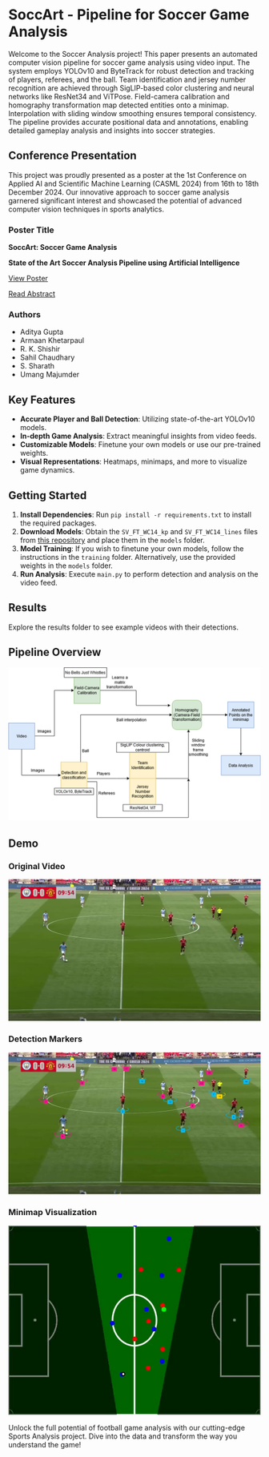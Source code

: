 # SoccArt - Pipeline for Soccer Game Analysis

Welcome to the Soccer Analysis project! This paper presents an automated computer vision pipeline for soccer game analysis using video input. The system employs YOLOv10 and ByteTrack for robust detection and tracking of players, referees, and the ball. Team identification and jersey number recognition are achieved through SigLIP-based color clustering and neural networks like ResNet34 and ViTPose. Field-camera calibration and homography transformation map detected entities onto a minimap. Interpolation with sliding window smoothing ensures temporal consistency. The pipeline provides accurate positional data and annotations, enabling detailed gameplay analysis and insights into soccer strategies.

## Conference Presentation
This project was proudly presented as a poster at the 1st Conference on Applied AI and Scientific Machine Learning (CASML 2024) from 16th to 18th December 2024. Our innovative approach to soccer game analysis garnered significant interest and showcased the potential of advanced computer vision techniques in sports analytics.
### Poster Title
**SoccArt: Soccer Game Analysis**

**State of the Art Soccer Analysis Pipeline using Artificial Intelligence**

[View Poster](docs/CASML_Poster_Soccer_Game_Analysis.pdf)

[Read Abstract](docs/CASML_Abstract_Soccer_Game_Analysis.pdf)

### Authors
- Aditya Gupta
- Armaan Khetarpaul
- R. K. Shishir
- Sahil Chaudhary
- S. Sharath
- Umang Majumder

## Key Features
- **Accurate Player and Ball Detection**: Utilizing state-of-the-art YOLOv10 models.
- **In-depth Game Analysis**: Extract meaningful insights from video feeds.
- **Customizable Models**: Finetune your own models or use our pre-trained weights.
- **Visual Representations**: Heatmaps, minimaps, and more to visualize game dynamics.

## Getting Started
1. **Install Dependencies**: Run `pip install -r requirements.txt` to install the required packages.
2. **Download Models**: Obtain the `SV_FT_WC14_kp` and `SV_FT_WC14_lines` files from [this repository](https://github.com/mguti97/No-Bells-Just-Whistles) and place them in the `models` folder.
3. **Model Training**: If you wish to finetune your own models, follow the instructions in the `training` folder. Alternatively, use the provided weights in the `models` folder.
4. **Run Analysis**: Execute `main.py` to perform detection and analysis on the video feed.

## Results
Explore the results folder to see example videos with their detections.

## Pipeline Overview
![Pipeline](figures/arch.png)

## Demo

### Original Video
![Original](figures/original.jpg)

### Detection Markers
![Detection Markers](figures/marked.jpg)

### Minimap Visualization
![Minimap](figures/minimap.jpg)

Unlock the full potential of football game analysis with our cutting-edge Sports Analysis project. Dive into the data and transform the way you understand the game!
